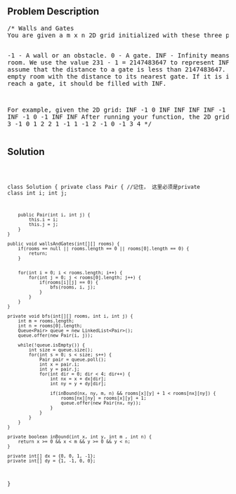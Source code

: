 <!--
<style>
  body { font-family: Arial, sans-serif; }
  .container { max-width: 100%; margin: auto; padding: 20px; }
  .comment-block { background-color: #f9f9f9; padding: 10px; border-left: 5px solid #ccc; max-width: 600px; margin: auto; word-wrap: break-word; white-space: pre-wrap; }
  .code-block { background-color: #f4f4f4; padding: 10px; border: 1px solid #ddd; }
</style>
-->

<div class='container'>
<h2>Problem Description</h2>
<div class='comment-block'>
<pre>
/* Walls and Gates
You are given a m x n 2D grid initialized with these three possible values.

-1 - A wall or an obstacle.
0 - A gate.
INF - Infinity means an empty room. We use the value 231 - 1 = 2147483647 
to represent INF as you may assume that the distance to a gate is less than 2147483647.
Fill each empty room with the distance to its nearest gate. 
If it is impossible to reach a gate, it should be filled with INF.

For example, given the 2D grid:
INF  -1  0  INF
INF INF INF  -1
INF  -1 INF  -1
  0  -1 INF INF
After running your function, the 2D grid should be:
  3  -1   0   1
  2   2   1  -1
  1  -1   2  -1
  0  -1   3   4
*/
</pre>
</div>

<h2>Solution</h2>
<div class='code-block'>
<pre><code class='language-java'>

class Solution {
    private class Pair { //记住， 这里必须是private class
        int i;
        int j;
        
        public Pair(int i, int j) {
            this.i = i;
            this.j = j;
        }
    }
    
    public void wallsAndGates(int[][] rooms) {
        if(rooms == null || rooms.length == 0 || rooms[0].length == 0) {
            return;
        }
        
        
        for(int i = 0; i < rooms.length; i++) {
            for(int j = 0; j < rooms[0].length; j++) {
                if(rooms[i][j] == 0) {
                    bfs(rooms, i, j);
                }
            }
        }     
    }
    
    private void bfs(int[][] rooms, int i, int j) {
        int m = rooms.length;
        int n = rooms[0].length;
        Queue<Pair> queue = new LinkedList<Pair>();
        queue.offer(new Pair(i, j));
        
        while(!queue.isEmpty()) {
            int size = queue.size();
            for(int s = 0; s < size; s++) {
                Pair pair = queue.poll();
                int x = pair.i;
                int y = pair.j;
                for(int dir = 0; dir < 4; dir++) {
                    int nx = x + dx[dir];
                    int ny = y + dy[dir];
                    
                    if(inBound(nx, ny, m, n) && rooms[x][y] + 1 < rooms[nx][ny]) {
                        rooms[nx][ny] = rooms[x][y] + 1;
                        queue.offer(new Pair(nx, ny));
                    }       
                }   
            } 
        }
    }
    
    private boolean inBound(int x, int y, int m , int n) {
        return x >= 0 && x < m && y >= 0 && y < n;
    }
    
    private int[] dx = {0, 0, 1, -1};
    private int[] dy = {1, -1, 0, 0};
}</code></pre>
</div>
</div>
